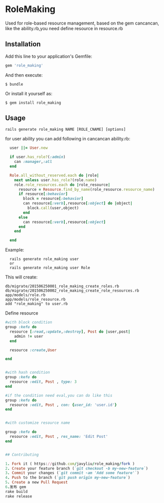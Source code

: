 # RoleMaking 
  Used for role-based resource management, based on the gem cancancan,
  like the ability.rb,you need define resource in resource.rb

## Installation

Add this line to your application's Gemfile:

```ruby
gem 'role_making'
```

And then execute:

    $ bundle

Or install it yourself as:

    $ gem install role_making

## Usage

  ```
  rails generate role_making NAME [ROLE_CNAME] [options]
  ```

  for user ability you can add following in cancancan ability.rb:
  ```ruby
    user ||= User.new

    if user.has_role?(:admin)
      can :manager,:all
    end

    Role.all_without_reserved.each do |role|
      next unless user.has_role?(role.name)
      role.role_resources.each do |role_resource|
        resource = Resource.find_by_name(role_resource.resource_name)
        if resource[:behavior]
          block = resource[:behavior]
          can resource[:verb],resource[:object] do |object|
            block.call(user,object)
          end
        else
          can resource[:verb],resource[:object]
        end
      end

    end

 ```

  Example:
  ```
    rails generate role_making user
    or
    rails generate role_making user Role
  ```

  This will create:

    db/migrate/201506250001_role_making_create_roles.rb
    db/migrate/201506250002_role_making_create_role_resources.rb
    app/models/role.rb
    app/models/role_resource.rb
    add "role_making" to user.rb

  Define resource
  ```ruby
  #with block condition
  group :kefu do
    resource [:read,:update,:destroy], Post do |user,post|
      admin != user
    end

    resource :create,User

  end
 
  
  #with hash condition
  group :kefu do
    resource :edit, Post , type: 3 
  end
  
  #if the condition need eval,you can do like this
  group :kefu do
    resource :edit, Post , con: {user_id: 'user.id'} 
  end


  #with customize resource name

  group :kefu do
    resource :edit, Post , res_name: 'Edit Post'
  end


## Contributing

1. Fork it ( https://github.com/javyliu/role_making/fork )
2. Create your feature branch (`git checkout -b my-new-feature`)
3. Commit your changes (`git commit -am 'Add some feature'`)
4. Push to the branch (`git push origin my-new-feature`)
5. Create a new Pull Request
6.发布 gem
rake build
rake release

